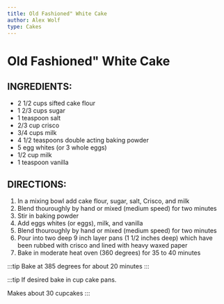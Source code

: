 ```yaml
---
title: Old Fashioned" White Cake
author: Alex Wolf
type: Cakes
---
```


# Old Fashioned" White Cake

## INGREDIENTS:

* 2 1/2 cups sifted cake flour
* 1 2/3 cups sugar
* 1 teaspoon salt
* 2/3 cup crisco
* 3/4 cups milk
* 4 1/2 teaspoons double acting baking powder
* 5 egg whites (or 3 whole eggs)
* 1/2 cup milk
* 1 teaspoon vanilla

## DIRECTIONS:

1. In a mixing bowl add cake flour, sugar, salt, Crisco, and milk
2. Blend thouroughly by hand or mixed (medium speed) for two minutes
3. Stir in baking powder
4. Add eggs whites (or eggs), milk, and vanilla
5. Blend thouroughly by hand or mixed (medium speed) for two minutes
6. Pour into two deep 9 inch layer pans (1 1/2 inches deep) which have been rubbed with crisco and lined with heavy waxed paper
7. Bake in moderate heat oven (360 degrees) for 35 to 40 minutes


:::tip
Bake at 385 degrees for about 20 minutes
:::

:::tip
If desired bake in cup cake pans.

Makes about 30 cupcakes
:::
